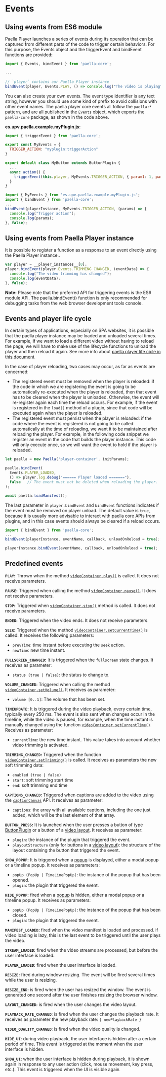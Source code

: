 # Events

## Using events from ES6 module

Paella Player launches a series of events during its operation that can be captured from different parts of the code to trigger certain behaviors. For this purpose, the Events object and the triggerEvent and bindEvent functions are provided:

```javascript
import { Events, bindEvent } from 'paella-core';

...

// `player` contains our Paella Player instance
bindEvent(player, Events.PLAY, () => console.log("The video is playing"), false);
```

You can also create your own events. The event type identifier is any text string, however you should use some kind of prefix to avoid collisions with other event names. The paella player core events all follow the `paella:*` pattern, and are all published in the `Events` object, which exports the `paella-core` package, as shown in the code above.

**es.upv.paella.example.myPlugin.js:**

```javascript
import { triggerEvent } from 'paella-core';

export const MyEvents = {
  TRIGGER_ACTION: "myplugin:triggerAction"
}

export default class MyButton extends ButtonPlugin {
  ...
  async action() {
    triggerEvent(this.player, MyEvents.TRIGGER_ACTION, { param1: 1, param2: "2" });
  }
}
```

```javascript
import { MyEvents } from 'es.upv.paella.example.myPlugin.js';
import { bindEvent } from 'paella-core';
...
bindEvent(playerInstance, MyEvents.TRIGGER_ACTION, (params) => {
  console.log("Trigger action");
  console.log(params);
}, false);
```

## Using events from Paella Player instance

It is possible to register a function as a response to an event directly using the Paella Player instance..

```javascript
var player = __player_instances__[0];
player.bindEvent(player.Events.TRIMMING_CHANGED, (eventData) => {
  console.log("The video trimming has changed");
  console.log(eventData);
}, false);
```

**Note:** Please note that the preferred API for triggering events is the ES6 module API. The paella.bindEvent() function is only recommended for debugging tasks from the web browser development tools console.


## Events and player life cycle

In certain types of applications, especially on SPA websites, it is possible that the paella player instance may be loaded and unloaded several times. For example, if we want to load a different video without having to reload the page, we will have to make use of the lifecycle functions to unload the player and then reload it again. See more info about [paella player life cicle in this document](life_cycle.md).

In the case of player reloading, two cases may occur, as far as events are concerned:

- The registered event must be removed when the player is reloaded: if the code in which we are registering the event is going to be automatically re-executed when the player is reloaded, then that event has to be cleared when the player is unloaded. Otherwise, the event will re-register again each time the reload occurs. For example, if the event is registered in the `load()` method of a plugin, since that code will be executed again when the player is reloaded.
- The registered event must persist when the player is reloaded: if the code where the event is registered is not going to be called automatically at the time of reloading, we want it to be maintained after reloading the player. For example, in the following code snippet we register an event in the code that builds the player instance. This code will only execute once, so we will want the event to hold if the player is reloaded.

```js
let paella = new Paella('player-container', initParams);

paella.bindEvent(
  Events.PLAYER_LOADED,
  () => player.log.debug("====== Player loaded ======="),
  false   // The event must not be deleted when reloading the player.
);

await paella.loadManifest();
```

The last parameter in `player.bindEvent` and `bindEvent` functions indicates if the event must be removed on player unload. The default value is `true`, because it is usually more advisable to interact with paella core APIs from plugins, and in this case events should always be cleared if a reload occurs.

```js
import { bindEvent } from 'paella-core';
...
bindEvent(playerInstance, eventName, callback, unloadOnReload = true);
```

```js
playerInstance.bindEvent(eventName, callback, unloadOnReload = true);
```

## Predefined events

**`PLAY`:** Thrown when the method [`videoContainer.play()`](video_container.md) is called. It does not receive parameters.

**`PAUSE`:** Triggered when calling the method [`videoContainer.pause()`](video_container.md). It does not receive parameters.

**`STOP`:** Triggered when [`videoContainer.stop()`](video_container.md) method is called. It does not receive parameters.

**`ENDED`:** Triggered when the video ends. It does not receive parameters.

**`SEEK`:** Triggered when the method [`videoContainer.setCurrentTime()`](video_container.md) is called. It receives the following parameters:

- `prevTime`: time instant before executing the `seek` action.
- `newTime`: new time instant.

**`FULLSCREEN_CHANGED`:** It is triggered when the `fullscreen` state changes. It receives as parameter:

- `status (true | false)`: the status to change to.

**`VOLUME_CHANGED`:** Triggered when calling the method [`videoContainer.setVolume()`](video_container.md). It receives as parameter:

- `volume [0..1]`: The volume that has been set.

**`TIMEUPDATE`:** It is triggered during the video playback, every certain time, typically every 250 ms. The event is also sent when changes occur in the timeline, while the video is paused, for example, when the time instant is manually changed using the function [`videoContainer.setCurrentTime()`](video_container.md) Receives as parameter:

- `currentTime`: the new time instant. This value takes into account whether video trimming is activated.

**`TRIMMING_CHANGED`:** Triggered when the function [`videoContainer.setTrimming()`](video_container.md) is called. It receives as parameters the new soft trimming data:

- `enabled (true | false)`
- `start`: soft trimming start time
- `end`: soft trimming end time

**`CAPTIONS_CHANGED`:** Triggered when captions are added to the video using the [`captionCanvas`](captions.md) API. It receives as parameter:

- `captions`: the array with all available captions, including the one just added, which will be the last element of that array.

**`BUTTON_PRESS`:** It is launched when the user presses a button of type [ButtonPlugin](button_plugin.md) or a button of a [video layout](video_layout.md). It receives as parameter:

- `plugin`: the instance of the plugin that triggered the event.
- `playoutStructure` (only for buttons in a [video layout](video_layout.md)): the structure of the layout containing the button that triggered the event.

**`SHOW_POPUP`:** It is triggered when a [popup](popup_button_plugin.md) is displayed, either a modal popup or a timeline popup. It receives as parameters:

- `popUp (PopUp | TimeLinePopUp)`: the instance of the popup that has been opened.
- `plugin`: the plugin that triggered the event.

**`HIDE_POPUP`:** fired when a [popup](popup_button_plugin.md) is hidden, either a modal popup or a timeline popup. It receives as parameters:

- `popUp (PopUp | TimeLinePopUp)`: the instance of the popup that has been closed.
- `plugin`: the plugin that triggered the event.

**`MANIFEST_LOADED`:** fired when the video manifest is loaded and processed. if video loading is lazy, this is the last event to be triggered until the user plays the video.

**`STREAM_LOADED`:** fired when the video streams are processed, but before the user interface is loaded.

**`PLAYER_LOADED`:** fired when the user interface is loaded.

**`RESIZE`:** fired during window resizing. The event will be fired several times while the user is resizing.

**`RESIZE_END`:** is fired when the user has resized the window. The event is generated one second after the user finishes resizing the browser window.

**`LAYOUT_CHANGED`:** is fired when the user changes the video layout.

**`PLAYBACK_RATE_CHANGED`**: is fired when the user changes the playback rate. It receives as parameter the new playback rate: `{ newPlaybackRate }`

**`VIDEO_QUALITY_CHANGED`**: is fired when the video quality is changed.

**`HIDE_UI`**: during video playback, the user interface is hidden after a certain period of time. This event is triggered at the moment when the user interface is hidden.

**`SHOW_UI`**: when the user interface is hidden during playback, it is shown again in response to any user action (click, mouse movement, key press, etc.). This event is triggered when the UI is visible again.
 